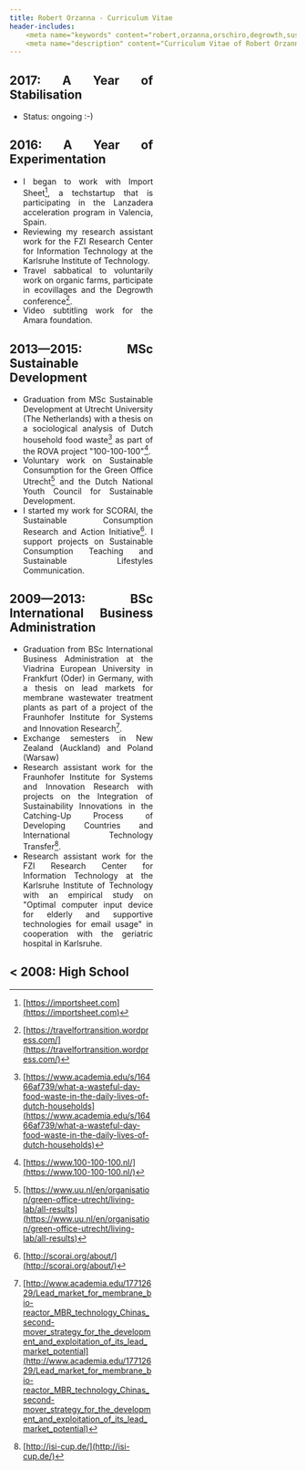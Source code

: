 ```yaml
---
title: Robert Orzanna - Curriculum Vitae
header-includes:
    <meta name="keywords" content="robert,orzanna,orschiro,degrowth,sustainable consumption,linux,ubuntu,open-source,cv,curriculum vitae" />
    <meta name="description" content="Curriculum Vitae of Robert Orzanna." />
---
```


<div style="width: 50%; text-align: justify;">

## 2017: A Year of Stabilisation
- Status: ongoing :-)

## 2016: A Year of Experimentation
- I began to work with Import Sheet[^3], a tech­startup that is participating in the Lanzadera acceleration program in Valencia, Spain.
- Reviewing my research assistant work for the FZI Research Center for Information
Technology at the Karlsruhe Institute of Technology.
- Travel sabbatical to voluntarily work on organic farms, participate in ecovillages and the Degrowth conference[^4].
- Video subtitling work for the Amara foundation.

## 2013—2015: MSc Sustainable Development
- Graduation from MSc Sustainable Development at Utrecht University (The Netherlands) with a thesis on a sociological analysis of Dutch household food waste[^5] as part of the ROVA project "100­-100-­100"[^6].
- Voluntary work on Sustainable Consumption for the Green Office Utrecht[^7] and the Dutch National Youth Council for Sustainable Development.
- I started my work for SCORAI, the Sustainable Consumption Research and Action Initiative[^8]. I support projects on Sustainable Consumption Teaching and Sustainable Lifestyles Communication.

## 2009—2013: BSc International Business Administration
- Graduation from BSc International Business Administration at the Viadrina European University in Frankfurt (Oder) in Germany, with a thesis on lead markets for membrane wastewater treatment plants as part of a project of the Fraunhofer Institute for Systems and Innovation Research[^2].
- Exchange semesters in New Zealand (Auckland) and Poland (Warsaw)
- Research assistant work for the Fraunhofer Institute for Systems and Innovation Research with
projects on the Integration of Sustainability Innovations in the Catching-­Up Process of Developing Countries and International Technology Transfer[^1].
- Research assistant work for the FZI Research Center for Information Technology at the Karlsruhe Institute of Technology with an empirical study on "Optimal computer input device for elderly and supportive technologies for email usage" in cooperation with the geriatric hospital in Karlsruhe.

## < 2008: High School

[^1]: [http://isi-cup.de/](http://isi-cup.de/)

[^2]: [http://www.academia.edu/17712629/Lead_market_for_membrane_bio-reactor_MBR_technology_Chinas_second-mover_strategy_for_the_development_and_exploitation_of_its_lead_market_potential](http://www.academia.edu/17712629/Lead_market_for_membrane_bio-reactor_MBR_technology_Chinas_second-mover_strategy_for_the_development_and_exploitation_of_its_lead_market_potential)

[^3]: [https://importsheet.com](https://importsheet.com)

[^4]: [https://travelfortransition.wordpress.com/](https://travelfortransition.wordpress.com/)


[^5]: [https://www.academia.edu/s/16466af739/what-a-wasteful-day-food-waste-in-the-daily-lives-of-dutch-households](https://www.academia.edu/s/16466af739/what-a-wasteful-day-food-waste-in-the-daily-lives-of-dutch-households)


[^6]: [https://www.100-100-100.nl/](https://www.100-100-100.nl/)


[^7]: [https://www.uu.nl/en/organisation/green-office-utrecht/living-lab/all-results](https://www.uu.nl/en/organisation/green-office-utrecht/living-lab/all-results)


[^8]: [http://scorai.org/about/](http://scorai.org/about/)
